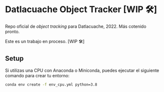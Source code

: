 # Datlacuache Object Tracker [WIP 🛠]

Repo oficial de _object tracking_ para Datlacuache, 2022. Más cotenido pronto.

Este es un trabajo en proceso. [WIP 🛠]

## Setup

Si utilizas una CPU con Anaconda o Miniconda, puedes ejecutar el siguiente 
comando para crear tu entorno:

```bash
conda env create -f env_cpu.yml python=3.8
```
